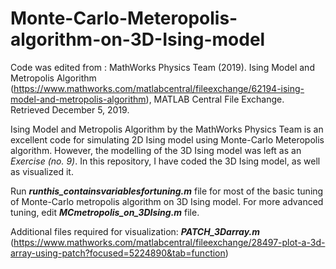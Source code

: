 # Monte-Carlo-Meteropolis-algorithm-on-3D-Ising-model
Code was edited from : MathWorks Physics Team (2019). Ising Model and Metropolis Algorithm (https://www.mathworks.com/matlabcentral/fileexchange/62194-ising-model-and-metropolis-algorithm), MATLAB Central File Exchange. Retrieved December 5, 2019.

Ising Model and Metropolis Algorithm by the  MathWorks Physics Team is an excellent code for simulating 2D Ising model using Monte-Carlo Meteropolis algorithm. However, the modelling of the 3D Ising model was left as an *Exercise (no. 9)*. In this repository, I have coded the 3D Ising model, as well as visualized it.

Run **_runthis_containsvariablesfortuning.m_** file for most of the basic tuning of Monte-Carlo metropolis algorithm on 3D Ising model.
For more advanced tuning, edit **_MCmetropolis_on_3DIsing.m_** file.

Additional files required for visualization:
**_PATCH_3Darray.m_** (https://www.mathworks.com/matlabcentral/fileexchange/28497-plot-a-3d-array-using-patch?focused=5224890&tab=function)
